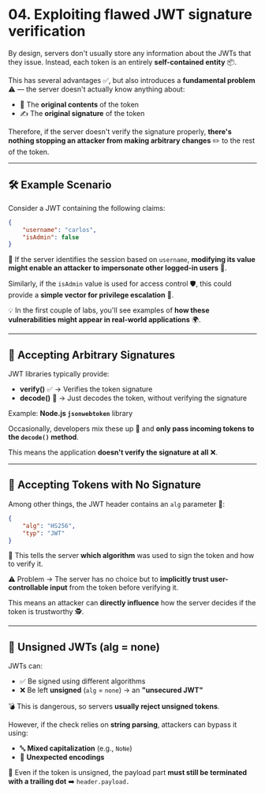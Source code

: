 # 04. Exploiting flawed JWT signature verification

By design, servers don't usually store any information about the JWTs that they issue. Instead, each token is an entirely **self-contained entity** 📦.

This has several advantages ✅, but also introduces a **fundamental problem** ⚠️ — the server doesn't actually know anything about:

- 📜 The **original contents** of the token
- ✍️ The **original signature** of the token

Therefore, if the server doesn't verify the signature properly, **there's nothing stopping an attacker from making arbitrary changes** ✏️ to the rest of the token.

---

## 🛠 Example Scenario

Consider a JWT containing the following claims:

```json
{
    "username": "carlos",
    "isAdmin": false
}
```

📌 If the server identifies the session based on `username`, **modifying its value might enable an attacker to impersonate other logged-in users** 👤.

Similarly, if the `isAdmin` value is used for access control 🛡, this could provide a **simple vector for privilege escalation** 🚀.

💡 In the first couple of labs, you'll see examples of **how these vulnerabilities might appear in real-world applications** 🌍.

---

## 🎯 Accepting Arbitrary Signatures

JWT libraries typically provide:

- **verify()** ✅ → Verifies the token signature
- **decode()** 📖 → Just decodes the token, without verifying the signature

Example: **Node.js `jsonwebtoken`** library

Occasionally, developers mix these up 😬 and **only pass incoming tokens to the `decode()` method**.

This means the application **doesn't verify the signature at all** ❌.

---

## 🚫 Accepting Tokens with No Signature

Among other things, the JWT header contains an `alg` parameter 🧩:

```json
{
    "alg": "HS256",
    "typ": "JWT"
}
```

📌 This tells the server **which algorithm** was used to sign the token and how to verify it.

⚠️ Problem → The server has no choice but to **implicitly trust user-controllable input** from the token before verifying it.

This means an attacker can **directly influence** how the server decides if the token is trustworthy 🕵️.

---

## 🔐 Unsigned JWTs (alg = none)

JWTs can:

- ✅ Be signed using different algorithms
- ❌ Be left **unsigned** (`alg` = `none`) → an **"unsecured JWT"**

💣 This is dangerous, so servers **usually reject unsigned tokens**.

However, if the check relies on **string parsing**, attackers can bypass it using:

- 🔤 **Mixed capitalization** (e.g., `NoNe`)
- 🔡 **Unexpected encodings**

📌 Even if the token is unsigned, the payload part **must still be terminated with a trailing dot** ➡️ `header.payload.`